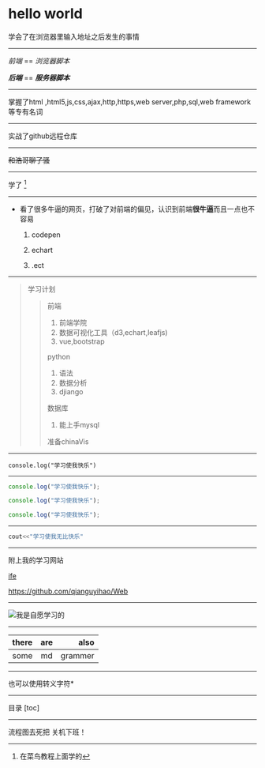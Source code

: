# hello world

学会了在浏览器里输入地址之后发生的事情

-------------------

*前端* == *浏览器脚本*  

***后端*** == ***服务器脚本***

------------------------------

掌握了html ,html5,js,css,ajax,http,https,web server,php,sql,web framework等专有名词

--------------------

实战了github远程仓库

--------

~~和浩哥聊了骚~~

----

学了    [^markdown]

[^markdown]:在菜鸟教程上面学的

---

+ 看了很多牛逼的网页，打破了对前端的偏见，认识到前端**很牛逼**而且一点也不容易

  1. codepen

  2. echart
  3. .ect

---

> 学习计划
>
> > 前端
> >
> > 1. 前端学院
> > 2. 数据可视化工具（d3,echart,leafjs)
> > 3. vue,bootstrap
> >
> > python
> >
> > 1. 语法
> > 2. 数据分析
> > 3. djiango
> >
> > 数据库
> >
> > 1. 能上手mysql
> >
> > 准备chinaVis

----

`console.log("学习使我快乐")`

----

```javascript
console.log("学习使我快乐");

console.log("学习使我快乐");

console.log("学习使我快乐");
```

---

```c++
cout<<"学习使我无比快乐"
```

----

附上我的学习网站

[ife](http://ife.baidu.com/)

<https://github.com/qianguyihao/Web>

---

![我是自愿学习的](C:\Users\Lenovo\Desktop\u=1362636696,4106050000&fm=26&gp=0.jpg)

---

| there | are  |    also |
| :---- | :--: | ------: |
| some  |  md  | grammer |

----

也可以使用转义字符\*

---

目录
[toc]

-----

流程图去死把  关机下班！